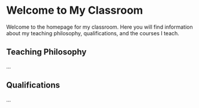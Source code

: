 # Welcome to My Classroom

Welcome to the homepage for my classroom. Here you will find information about my teaching philosophy, qualifications, and the courses I teach.

## Teaching Philosophy

...

## Qualifications

...